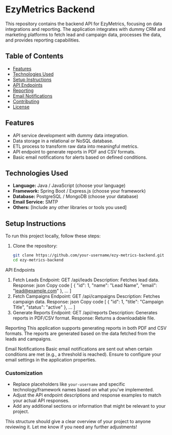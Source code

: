 # EzyMetrics Backend

This repository contains the backend API for EzyMetrics, focusing on data integrations and reporting. The application integrates with dummy CRM and marketing platforms to fetch lead and campaign data, processes the data, and provides reporting capabilities.

## Table of Contents
- [Features](#features)
- [Technologies Used](#technologies-used)
- [Setup Instructions](#setup-instructions)
- [API Endpoints](#api-endpoints)
- [Reporting](#reporting)
- [Email Notifications](#email-notifications)
- [Contributing](#contributing)
- [License](#license)

## Features
- API service development with dummy data integration.
- Data storage in a relational or NoSQL database.
- ETL process to transform raw data into meaningful metrics.
- API endpoint to generate reports in PDF and CSV formats.
- Basic email notifications for alerts based on defined conditions.

## Technologies Used
- **Language:** Java / JavaScript (choose your language)
- **Framework:** Spring Boot / Express.js (choose your framework)
- **Database:** PostgreSQL / MongoDB (choose your database)
- **Email Service:** SMTP
- **Others:** [Include any other libraries or tools you used]

## Setup Instructions
To run this project locally, follow these steps:

1. Clone the repository:
   ```bash
   git clone https://github.com/your-username/ezy-metrics-backend.git
   cd ezy-metrics-backend

API Endpoints
1. Fetch Leads
Endpoint: GET /api/leads
Description: Fetches lead data.
Response:
json
Copy code
[
  {
    "id": 1,
    "name": "Lead Name",
    "email": "lead@example.com"
  },
  ...
]
2. Fetch Campaigns
Endpoint: GET /api/campaigns
Description: Fetches campaign data.
Response:
json
Copy code
[
  {
    "id": 1,
    "title": "Campaign Title",
    "status": "active"
  },
  ...
]
3. Generate Reports
Endpoint: GET /api/reports
Description: Generates reports in PDF/CSV format.
Response:
Returns a downloadable file.

Reporting
This application supports generating reports in both PDF and CSV formats. The reports are generated based on the data fetched from the leads and campaigns.

Email Notifications
Basic email notifications are sent out when certain conditions are met (e.g., a threshold is reached). Ensure to configure your email settings in the application properties.


### Customization
- Replace placeholders like `your-username` and specific technology/framework names based on what you've implemented.
- Adjust the API endpoint descriptions and response examples to match your actual API responses.
- Add any additional sections or information that might be relevant to your project.

This structure should give a clear overview of your project to anyone reviewing it. Let me know if you need any further adjustments!
